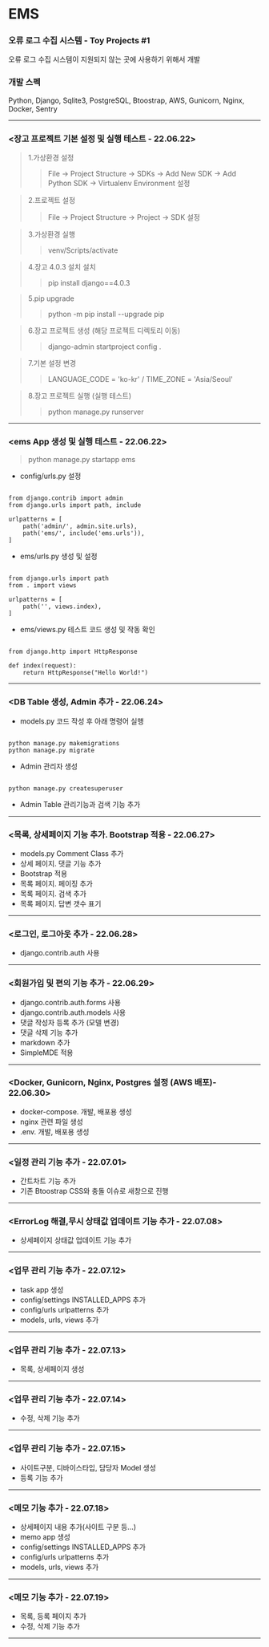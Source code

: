 # EMS
### 오류 로그 수집 시스템 - Toy Projects #1<br>
오류 로그 수집 시스템이 지원되지 않는 곳에 사용하기 위해서 개발<br>
### 개발 스펙
Python, Django, Sqlite3, PostgreSQL, Btoostrap, AWS, Gunicorn, Nginx, Docker, Sentry
***
### <장고 프로젝트 기본 설정 및 실행 테스트 - 22.06.22>
>1.가상환경 설정 
> >File -> Project Structure -> SDKs -> Add New SDK -> Add Python SDK -> Virtualenv Environment 설정

>2.프로젝트 설정
> >File -> Project Structure -> Project -> SDK 설정

>3.가상환경 실행 
> >venv/Scripts/activate

>4.장고 4.0.3 설치 설치 
> >pip install django==4.0.3

>5.pip upgrade 
> >python -m pip install --upgrade pip

>6.장고 프로젝트 생성 (해당 프로젝트 디렉토리 이동)
> >django-admin startproject config .

>7.기본 설정 변경 
> >LANGUAGE_CODE = 'ko-kr' / TIME_ZONE = 'Asia/Seoul'

>8.장고 프로젝트 실행 (실행 테스트)
> >python manage.py runserver
***
### <ems App 생성 및 실행 테스트 - 22.06.22>
> python manage.py startapp ems
- config/urls.py 설정
<pre><code>
from django.contrib import admin
from django.urls import path, include

urlpatterns = [
    path('admin/', admin.site.urls),
    path('ems/', include('ems.urls')),
]
</code></pre>
- ems/urls.py 생성 및 설정
<pre><code>
from django.urls import path
from . import views

urlpatterns = [
    path('', views.index),
]
</code></pre>

- ems/views.py 테스트 코드 생성 및 작동 확인
<pre><code>
from django.http import HttpResponse

def index(request):
    return HttpResponse("Hello World!")
</code></pre>
***
### <DB Table 생성, Admin 추가 - 22.06.24>
- models.py 코드 작성 후 아래 명령어 실행
<pre><code>
python manage.py makemigrations
python manage.py migrate
</code></pre>
- Admin 관리자 생성
<pre><code>
python manage.py createsuperuser
</code></pre>
- Admin Table 관리기능과 검색 기능 추가
***
### <목록, 상세페이지 기능 추가. Bootstrap 적용 - 22.06.27>
- models.py Comment Class 추가
- 상세 페이지. 댓글 기능 추가
- Bootstrap 적용
- 목록 페이지. 페이징 추가
- 목록 페이지. 검색 추가
- 목록 페이지. 답변 갯수 표기
***
### <로그인, 로그아웃 추가 - 22.06.28>
- django.contrib.auth 사용
***
### <회원가입 및 편의 기능 추가 - 22.06.29>
- django.contrib.auth.forms 사용
- django.contrib.auth.models 사용
- 댓글 작성자 등록 추가 (모델 변경)
- 댓글 삭제 기능 추가
- markdown 추가
- SimpleMDE 적용
***
### <Docker, Gunicorn, Nginx, Postgres 설정 (AWS 배포)- 22.06.30>
- docker-compose. 개발, 배포용 생성
- nginx 관련 파일 생성
- .env. 개발, 배포용 생성
***
### <일정 관리 기능 추가 - 22.07.01>
- 간트차트 기능 추가
- 기존 Btoostrap CSS와 충돌 이슈로 새창으로 진행
***
### <ErrorLog 해결,무시 상태값 업데이트 기능 추가 - 22.07.08>
- 상세페이지 상태값 업데이트 기능 추가
***
### <업무 관리 기능 추가 - 22.07.12>
- task app 생성
- config/settings INSTALLED_APPS 추가
- config/urls urlpatterns 추가
- models, urls, views 추가
***
### <업무 관리 기능 추가 - 22.07.13>
- 목록, 상세페이지 생성
***
### <업무 관리 기능 추가 - 22.07.14>
- 수정, 삭제 기능 추가
***
### <업무 관리 기능 추가 - 22.07.15>
- 사이트구분, 디바이스타입, 담당자 Model 생성
- 등록 기능 추가
***
### <메모 기능 추가 - 22.07.18>
- 상세페이지 내용 추가(사이트 구분 등...)
- memo app 생성
- config/settings INSTALLED_APPS 추가
- config/urls urlpatterns 추가
- models, urls, views 추가
***
### <메모 기능 추가 - 22.07.19>
- 목록, 등록 페이지 추가
- 수정, 삭제 기능 추가
***